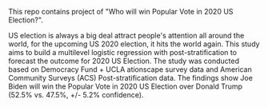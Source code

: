 

This repo contains project of "Who will win Popular Vote in 2020 US Election?".

US election is always a big deal attract people's attention all around the world, for the upcoming US 2020 election, it hits the world again. This study aims to build a multilevel logistic regression with post-stratification to forecast the outcome for 2020 US Election. The study was conducted based on Democracy Fund + UCLA ationscape survey data and American Community Surveys (ACS) Post-stratification data. The findings show Joe Biden will win the Popular Vote in 2020 US Election over Donald Trump (52.5% vs. 47.5%, +/- 5.2% confidence).

